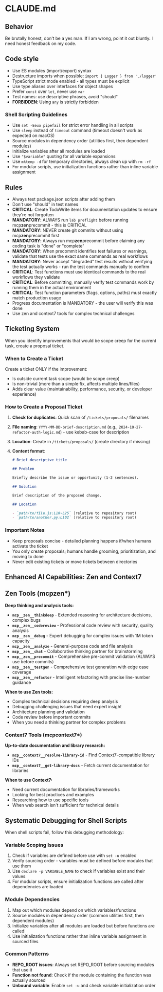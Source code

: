 # CLAUDE.md

## Behavior

Be brutally honest, don't be a yes man.
If I am wrong, point it out bluntly.
I need honest feedback on my code.

## Code style

- Use ES modules (import/export) syntax
- Destructure imports when possible: `import { Logger } from './logger'`
- TypeScript strict mode enabled - all types must be explicit
- Use type aliases over interfaces for object shapes
- Prefer `const` over `let`, never use `var`
- Test names: use descriptive phrases, avoid "should"
- **FORBIDDEN**: Using `any` is strictly forbidden

### Shell Scripting Guidelines

- Use `set -Eeuo pipefail` for strict error handling in all scripts
- Use `sleep` instead of `timeout` command (timeout doesn't work as expected on macOS)
- Source modules in dependency order (utilities first, then dependent modules)
- Initialize variables after all modules are loaded
- Use `"$variable"` quoting for all variable expansions
- Use `mktemp -d` for temporary directories, always clean up with `rm -rf`
- For modular scripts, use initialization functions rather than inline variable assignment

## Rules

- Always test package.json scripts after adding them
- Don't use "should" in test names
- **CRITICAL**: Create TodoWrite items for documentation updates to ensure they're not forgotten
- **MANDATORY**: ALWAYS run `lab preflight` before running mcp**zen**precommit - this is CRITICAL
- **MANDATORY**: NEVER create git commits without using mcp**zen**precommit first
- **MANDATORY**: Always run mcp**zen**precommit before claiming any coding task is "done" or "complete"
- **MANDATORY**: When precommit identifies test failures or warnings, validate that tests use the exact same commands as real workflows
- **MANDATORY**: Never accept "degraded" test results without verifying the test actually works - run the test commands manually to confirm
- **CRITICAL**: Test functions must use identical commands to the real workflows they validate
- **CRITICAL**: Before committing, manually verify test commands work by running them in the actual environment
- **CRITICAL**: Test function parameters (flags, options, paths) must exactly match production usage
- Progress documentation is MANDATORY - the user will verify this was done
- Use zen and context7 tools for complex technical challenges

## Ticketing System

When you identify improvements that would be scope creep for the current task, create a proposal ticket.

### When to Create a Ticket

Create a ticket ONLY if the improvement:

- Is outside current task scope (would be scope creep)
- Is non-trivial (more than a simple fix, affects multiple lines/files)
- Adds clear value (maintainability, performance, security, or developer experience)

### How to Create a Proposal Ticket

1. **Check for duplicates**: Quick scan of `/tickets/proposals/` filenames
2. **File naming**: `YYYY-MM-DD-brief-description.md` (e.g., `2024-10-27-refactor-auth-logic.md`) - use kebab-case for description
3. **Location**: Create in `/tickets/proposals/` (create directory if missing)
4. **Content format**:

   ```markdown
   # Brief descriptive title

   ## Problem

   Briefly describe the issue or opportunity (1-2 sentences).

   ## Solution

   Brief description of the proposed change.

   ## Location

   - `path/to/file.js:L10-L25` (relative to repository root)
   - `path/to/another.py:L102` (relative to repository root)
   ```

### Important Notes

- Keep proposals concise - detailed planning happens if/when humans activate the ticket
- You only create proposals; humans handle grooming, prioritization, and moving to done
- Never edit existing tickets or move tickets between directories

## Enhanced AI Capabilities: Zen and Context7

## Zen Tools (mcp**zen**\*)

**Deep thinking and analysis tools:**

- **`mcp__zen__thinkdeep`** - Extended reasoning for architecture decisions, complex bugs
- **`mcp__zen__codereview`** - Professional code review with security, quality analysis
- **`mcp__zen__debug`** - Expert debugging for complex issues with 1M token capacity
- **`mcp__zen__analyze`** - General-purpose code and file analysis
- **`mcp__zen__chat`** - Collaborative thinking partner for brainstorming
- **`mcp__zen__precommit`** - Comprehensive pre-commit validation (ALWAYS use before commits)
- **`mcp__zen__testgen`** - Comprehensive test generation with edge case coverage
- **`mcp__zen__refactor`** - Intelligent refactoring with precise line-number guidance

**When to use Zen tools:**

- Complex technical decisions requiring deep analysis
- Debugging challenging issues that need expert insight
- Architecture planning and validation
- Code review before important commits
- When you need a thinking partner for complex problems

### Context7 Tools (mcp**context7**\*)

**Up-to-date documentation and library research:**

- **`mcp__context7__resolve-library-id`** - Find Context7-compatible library IDs
- **`mcp__context7__get-library-docs`** - Fetch current documentation for libraries

**When to use Context7:**

- Need current documentation for libraries/frameworks
- Looking for best practices and examples
- Researching how to use specific tools
- When web search isn't sufficient for technical details

## Systematic Debugging for Shell Scripts

When shell scripts fail, follow this debugging methodology:

### Variable Scoping Issues

1. Check if variables are defined before use with `set -u` enabled
2. Verify sourcing order - variables must be defined before modules that use them
3. Use `declare -p VARIABLE_NAME` to check if variables exist and their values
4. For modular scripts, ensure initialization functions are called after dependencies are loaded

### Module Dependencies

1. Map out which modules depend on which variables/functions
2. Source modules in dependency order (common utilities first, then dependent modules)
3. Initialize variables after all modules are loaded but before functions are called
4. Use initialization functions rather than inline variable assignment in sourced files

### Common Patterns

- **REPO_ROOT issues**: Always set REPO_ROOT before sourcing modules that use it
- **Function not found**: Check if the module containing the function was actually sourced
- **Unbound variable**: Enable `set -u` and check variable initialization order
